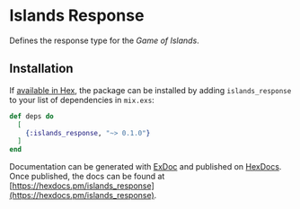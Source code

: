 # Islands Response

Defines the response type for the _Game of Islands_.

## Installation

If [available in Hex](https://hex.pm/docs/publish), the package can be installed
by adding `islands_response` to your list of dependencies in `mix.exs`:

```elixir
def deps do
  [
    {:islands_response, "~> 0.1.0"}
  ]
end
```

Documentation can be generated with [ExDoc](https://github.com/elixir-lang/ex_doc)
and published on [HexDocs](https://hexdocs.pm). Once published, the docs can
be found at [https://hexdocs.pm/islands_response](https://hexdocs.pm/islands_response).

